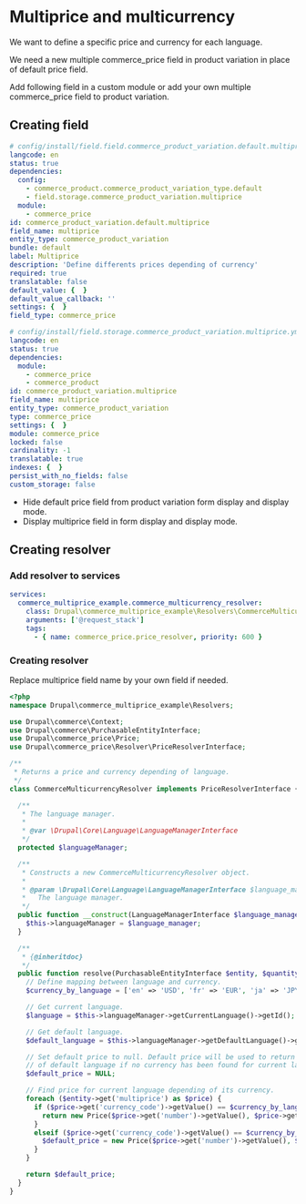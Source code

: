 # Multiprice and multicurrency

We want to define a specific price and currency for each language. 

We need a new multiple commerce_price field in product variation in place of default price field.

Add following field in a custom module or add your own multiple commerce_price field to product variation.

## Creating field
```yaml
# config/install/field.field.commerce_product_variation.default.multiprice.yml
langcode: en
status: true
dependencies:
  config:
    - commerce_product.commerce_product_variation_type.default
    - field.storage.commerce_product_variation.multiprice
  module:
    - commerce_price
id: commerce_product_variation.default.multiprice
field_name: multiprice
entity_type: commerce_product_variation
bundle: default
label: Multiprice
description: 'Define differents prices depending of currency'
required: true
translatable: false
default_value: {  }
default_value_callback: ''
settings: {  }
field_type: commerce_price
```

```yaml
# config/install/field.storage.commerce_product_variation.multiprice.yml
langcode: en
status: true
dependencies:
  module:
    - commerce_price
    - commerce_product
id: commerce_product_variation.multiprice
field_name: multiprice
entity_type: commerce_product_variation
type: commerce_price
settings: {  }
module: commerce_price
locked: false
cardinality: -1
translatable: true
indexes: {  }
persist_with_no_fields: false
custom_storage: false
```

* Hide default price field from product variation form display and display mode.
* Display multiprice field in form display and display mode.
 
## Creating resolver

### Add resolver to services

```yaml
services:
  commerce_multiprice_example.commerce_multicurrency_resolver:
    class: Drupal\commerce_multiprice_example\Resolvers\CommerceMulticurrencyResolver
    arguments: ['@request_stack']
    tags:
      - { name: commerce_price.price_resolver, priority: 600 }
```

### Creating resolver

Replace multiprice field name by your own field if needed.

```php
<?php
namespace Drupal\commerce_multiprice_example\Resolvers;

use Drupal\commerce\Context;
use Drupal\commerce\PurchasableEntityInterface;
use Drupal\commerce_price\Price;
use Drupal\commerce_price\Resolver\PriceResolverInterface;

/**
 * Returns a price and currency depending of language.
 */
class CommerceMulticurrencyResolver implements PriceResolverInterface {

  /**
   * The language manager.
   *
   * @var \Drupal\Core\Language\LanguageManagerInterface
   */
  protected $languageManager;

  /**
   * Constructs a new CommerceMulticurrencyResolver object.
   *
   * @param \Drupal\Core\Language\LanguageManagerInterface $language_manager
   *   The language manager.
   */
  public function __construct(LanguageManagerInterface $language_manager) {
    $this->languageManager = $language_manager;
  }

  /**
   * {@inheritdoc}
   */
  public function resolve(PurchasableEntityInterface $entity, $quantity, Context $context) {
    // Define mapping between language and currency.
    $currency_by_language = ['en' => 'USD', 'fr' => 'EUR', 'ja' => 'JPY'];

    // Get current language.
    $language = $this->languageManager->getCurrentLanguage()->getId();

    // Get default language.
    $default_language = $this->languageManager->getDefaultLanguage()->getId();

    // Set default price to null. Default price will be used to return currency
    // of default language if no currency has been found for current language.
    $default_price = NULL;

    // Find price for current language depending of its currency.
    foreach ($entity->get('multiprice') as $price) {
      if ($price->get('currency_code')->getValue() == $currency_by_language[$language]) {
        return new Price($price->get('number')->getValue(), $price->get('currency_code')->getValue());
      }
      elseif ($price->get('currency_code')->getValue() == $currency_by_language[$default_language]) {
        $default_price = new Price($price->get('number')->getValue(), $price->get('currency_code')->getValue());
      }
    }

    return $default_price;
  }
}
```


